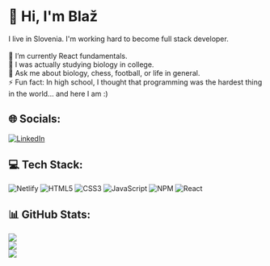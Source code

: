 # 👋 Hi, I'm Blaž
I live in Slovenia. I'm working hard to become full stack developer.<br><br>🔭 I’m currently React fundamentals.<br>🌱 I was actually studying biology in college.<br>💬 Ask me about biology, chess, football, or life in general.<br>⚡ Fun fact: In high school, I thought that programming was the hardest thing in the world... and here I am :)<br>

## 🌐 Socials:
[![LinkedIn](https://img.shields.io/badge/LinkedIn-%230077B5.svg?logo=linkedin&logoColor=white)](https://linkedin.com/in/blaz-bocko) 

## 💻 Tech Stack:
![Netlify](https://img.shields.io/badge/netlify-%23000000.svg?style=for-the-badge&logo=netlify&logoColor=#00C7B7) ![HTML5](https://img.shields.io/badge/html5-%23E34F26.svg?style=for-the-badge&logo=html5&logoColor=white) ![CSS3](https://img.shields.io/badge/css3-%231572B6.svg?style=for-the-badge&logo=css3&logoColor=white) ![JavaScript](https://img.shields.io/badge/javascript-%23323330.svg?style=for-the-badge&logo=javascript&logoColor=%23F7DF1E) ![NPM](https://img.shields.io/badge/NPM-%23000000.svg?style=for-the-badge&logo=npm&logoColor=white) ![React](https://img.shields.io/badge/react-%2320232a.svg?style=for-the-badge&logo=react&logoColor=%2361DAFB)

## 📊 GitHub Stats:
![](https://github-readme-stats.vercel.app/api?username=bbocko&theme=dark&hide_border=false&include_all_commits=false&count_private=false)<br/>
![](https://github-readme-streak-stats.herokuapp.com/?user=bbocko&theme=dark&hide_border=false)<br/>
![](https://github-readme-stats.vercel.app/api/top-langs/?username=bbocko&theme=dark&hide_border=false&include_all_commits=false&count_private=false&layout=compact)

